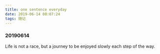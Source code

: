 ```yaml
---
title: one sentence everyday
date: 2019-06-14 08:07:24
tags: 随记
---
```



### 20190614

Life is not a race, but a journey to be enjoyed slowly each step of the way.